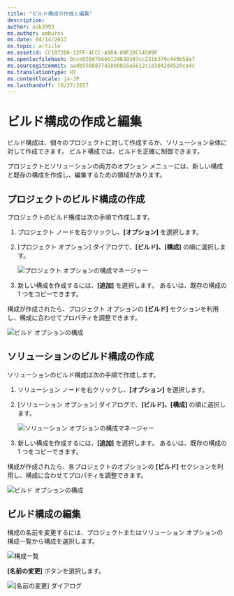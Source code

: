```yaml
---
title: "ビルド構成の作成と編集"
description: 
author: asb3993
ms.author: amburns
ms.date: 04/14/2017
ms.topic: article
ms.assetid: CC1B72D6-12FF-4CCC-A9D4-00F2DC14589F
ms.openlocfilehash: 0cce820d76660124838307cc231b379c449b58a7
ms.sourcegitcommit: aadb9588877418b8b55a5612c1d3842d4520ca4c
ms.translationtype: HT
ms.contentlocale: ja-JP
ms.lasthandoff: 10/27/2017
---
```

# <a name="creating-and-editing-build-configurations"></a>ビルド構成の作成と編集

ビルド構成は、個々のプロジェクトに対して作成するか、ソリューション全体に対して作成できます。 ビルド構成では、ビルドを正確に制御できます。

プロジェクトとソリューションの両方のオプション メニューには、新しい構成と既存の構成を作成し、編集するための領域があります。

## <a name="creating-a-project-build-configurations"></a>プロジェクトのビルド構成の作成

プロジェクトのビルド構成は次の手順で作成します。

1. プロジェクト ノードを右クリックし、**[オプション]** を選択します。

2. [プロジェクト オプション] ダイアログで、**[ビルド]、[構成]** の順に選択します。

    ![プロジェクト オプションの構成マネージャー](media/create-and-edit-configurations-image2.png)

3. 新しい構成を作成するには、**[追加]** を選択します。 あるいは、既存の構成の 1 つをコピーできます。

構成が作成されたら、プロジェクト オプションの **[ビルド]** セクションを利用し、構成に合わせてプロパティを調整できます。

![ビルド オプションの構成](media/create-and-edit-configurations-image3.png)

## <a name="creating-a-solution-build-configuration"></a>ソリューションのビルド構成の作成

ソリューションのビルド構成は次の手順で作成します。


1. ソリューション ノードを右クリックし、**[オプション]** を選択します。

2. [ソリューション オプション] ダイアログで、**[ビルド]、[構成]** の順に選択します。
    
    ![ソリューション オプションの構成マネージャー](media/create-and-edit-configurations-image1.png)

3. 新しい構成を作成するには、**[追加]** を選択します。 あるいは、既存の構成の 1 つをコピーできます。

構成が作成されたら、各プロジェクトのオプションの **[ビルド]** セクションを利用し、構成に合わせてプロパティを調整できます。

![ビルド オプションの構成](media/create-and-edit-configurations-image3.png) 

## <a name="editing-a-build-configuration"></a>ビルド構成の編集

構成の名前を変更するには、プロジェクトまたはソリューション オプションの構成一覧から構成を選択します。

![構成一覧](media/create-and-edit-configurations-image4.png) 

**[名前の変更]** ボタンを選択します。

![[名前の変更] ダイアログ](media/create-and-edit-configurations-image5.png) 
